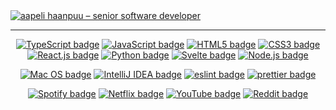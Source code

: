 <a href="https://github.com/aapzu/github-contribution-widget">
     <img
     title="The background of this banner is dynamically built based on my Github contribution history! Check https://github.com/aapzu/github-contributions-widget"
          alt="aapeli haanpuu – senior software developer"
          src="https://github-contributions-widget.vercel.app?username=aapzu&imageFormat=png"
     />
</a>


---

<p align="center">
   <a 
        href="https://www.typescriptlang.org"
    ><img 
        alt="TypeScript badge" 
        src="https://img.shields.io/badge/TypeScript-007ACC?style=for-the-badge&logo=typescript&logoColor=white" 
    /></a>
   <a 
        href="https://developer.mozilla.org/en-US/docs/Web/JavaScript"
    ><img 
        alt="JavaScript badge" 
        src="https://img.shields.io/badge/JavaScript-323330?style=for-the-badge&logo=javascript&logoColor=F7DF1E"
    /></a>
   <a 
        href="https://html.spec.whatwg.org/multipage/"
    ><img 
        alt="HTML5 badge" 
        src="https://img.shields.io/badge/HTML5-E34F26?style=for-the-badge&logo=html5&logoColor=white"
    /></a>
   <a 
        href="https://developer.mozilla.org/en-US/docs/Web/CSS"
    ><img 
        alt="CSS3 badge" 
        src="https://img.shields.io/badge/CSS3-1572B6?style=for-the-badge&logo=css3&logoColor=white"
    /></a>
   <a 
        href="https://reactjs.org/"
    ><img 
        alt="React.js badge" 
        src="https://img.shields.io/badge/React-20232A?style=for-the-badge&logo=react&logoColor=61DAFB"
    /></a>
   <a 
        href="https://www.python.org/"
    ><img 
        alt="Python badge" 
        src="https://img.shields.io/badge/Python-FFD43B?style=for-the-badge&logo=python&logoColor=blue"
    /></a>
   <a 
        href="https://svelte.dev/"
    ><img 
        alt="Svelte badge" 
        src="https://img.shields.io/badge/Svelte-4A4A55?style=for-the-badge&logo=svelte&logoColor=FF3E00"
    /></a>
   <a 
        href="https://nodejs.org/en/"
    ><img 
        alt="Node.js badge" 
        src="https://img.shields.io/badge/Node.js-339933?style=for-the-badge&logo=nodedotjs&logoColor=white"
    /></a>
</p>

<p align="center">
   <a 
        href="https://www.apple.com/macos/"
    ><img 
        alt="Mac OS badge" 
        src="https://img.shields.io/badge/mac%20os-000000?style=for-the-badge&logo=apple&logoColor=white"
    /></a>
   <a 
        href="https://www.jetbrains.com/idea/"
    ><img 
        alt="IntelliJ IDEA badge" 
        src="https://img.shields.io/badge/IntelliJ_IDEA-000000.svg?style=for-the-badge&logo=intellij-idea&logoColor=white"
    /></a>
   <a 
        href="https://eslint.org/"
    ><img 
        alt="eslint badge" 
        src="https://img.shields.io/badge/eslint-3A33D1?style=for-the-badge&logo=eslint&logoColor=white"
    /></a>
   <a 
        href="https://prettier.io/"
    ><img 
        alt="prettier badge" 
        src="https://img.shields.io/badge/prettier-1A2C34?style=for-the-badge&logo=prettier&logoColor=F7BA3E"
    /></a>
</p>

<p align="center">
   <a 
        href="https://spotify.com/"
    ><img 
        alt="Spotify badge" 
        src="https://img.shields.io/badge/Spotify-1ED760?&style=for-the-badge&logo=spotify&logoColor=white" 
    /></a>
   <a 
        href="https://netflix.com/"
    ><img 
        alt="Netflix badge" 
        src="https://img.shields.io/badge/Netflix-E50914?style=for-the-badge&logo=netflix&logoColor=white" 
    /></a>
   <a 
        href="https://youtube.com/"
    ><img 
        alt="YouTube badge" 
        src="https://img.shields.io/badge/YouTube-FF0000?style=for-the-badge&logo=youtube&logoColor=white" 
    /></a>
   <a 
        href="https://reddit.com/"
    ><img 
        alt="Reddit badge" 
        src="https://img.shields.io/badge/Reddit-FF4500?style=for-the-badge&logo=reddit&logoColor=white" 
    /></a>
</p>

